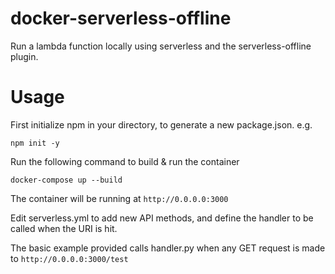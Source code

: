 # docker-serverless-offline

Run a lambda function locally using serverless and the serverless-offline plugin.

# Usage

First initialize npm in your directory, to generate a new package.json. e.g.

``` npm init -y ```

Run the following command to build & run the container

``` docker-compose up --build ```

The container will be running at `http://0.0.0.0:3000`

Edit serverless.yml to add new API methods, and define the handler to be called when the URI is hit. 

The basic example provided calls handler.py when any GET request is made to `http://0.0.0.0:3000/test`
